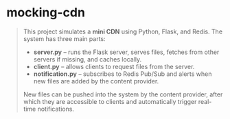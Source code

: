 # mocking-cdn
> This project simulates a **mini CDN** using Python, Flask, and Redis. The system has three main parts:  
> - **server.py** – runs the Flask server, serves files, fetches from other servers if missing, and caches locally.  
> - **client.py** – allows clients to request files from the server.  
> - **notification.py** – subscribes to Redis Pub/Sub and alerts when new files are added by the content provider.  
>  
> New files can be pushed into the system by the content provider, after which they are accessible to clients and automatically trigger real-time notifications.
